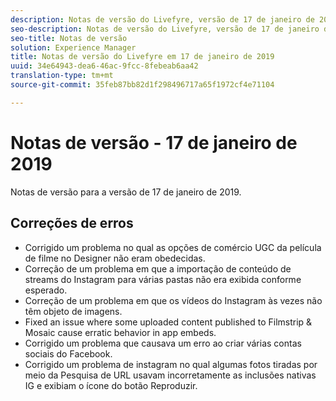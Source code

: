 ```yaml
---
description: Notas de versão do Livefyre, versão de 17 de janeiro de 2019.
seo-description: Notas de versão do Livefyre, versão de 17 de janeiro de 2019.
seo-title: Notas de versão
solution: Experience Manager
title: Notas de versão do Livefyre em 17 de janeiro de 2019
uuid: 34e64943-dea6-46ac-9fcc-8febeab6aa42
translation-type: tm+mt
source-git-commit: 35feb87bb82d1f298496717a65f1972cf4e71104

---
```



# Notas de versão - 17 de janeiro de 2019

Notas de versão para a versão de 17 de janeiro de 2019.

## Correções de erros

* Corrigido um problema no qual as opções de comércio UGC da película de filme no Designer não eram obedecidas.
* Correção de um problema em que a importação de conteúdo de streams do Instagram para várias pastas não era exibida conforme esperado.
* Correção de um problema em que os vídeos do Instagram às vezes não têm objeto de imagens.
* Fixed an issue where some uploaded content published to Filmstrip &amp; Mosaic cause erratic behavior in app embeds.
* Corrigido um problema que causava um erro ao criar várias contas sociais do Facebook.
* Corrigido um problema de instagram no qual algumas fotos tiradas por meio da Pesquisa de URL usavam incorretamente as inclusões nativas IG e exibiam o ícone do botão Reproduzir.
